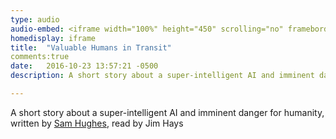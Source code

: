 ```yaml
---
type: audio
audio-embed: <iframe width="100%" height="450" scrolling="no" frameborder="no" src="https://w.soundcloud.com/player/?url=https%3A//api.soundcloud.com/tracks/317842509&amp;auto_play=false&amp;hide_related=false&amp;show_comments=true&amp;show_user=true&amp;show_reposts=false&amp;visual=true"></iframe>
homedisplay: iframe
title:  "Valuable Humans in Transit"
comments:true
date:   2016-10-23 13:57:21 -0500
description: A short story about a super-intelligent AI and imminent danger for humanity

---
```


A short story about a super-intelligent AI and imminent danger for humanity, written by [Sam Hughes](https://qntm.org/transit), read by Jim Hays
